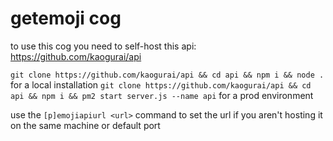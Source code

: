 # getemoji cog

to use this cog you need to self-host this api: https://github.com/kaogurai/api

`git clone https://github.com/kaogurai/api && cd api && npm i && node .` for a local installation
`git clone https://github.com/kaogurai/api && cd api && npm i && pm2 start server.js --name api` for a prod environment

use the `[p]emojiapiurl <url>` command to set the url if you aren't hosting it on the same machine or default port